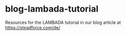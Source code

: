 # blog-lambada-tutorial
Resources for the LAMBADA tutorial in our blog article at https://steadforce.com/de/
